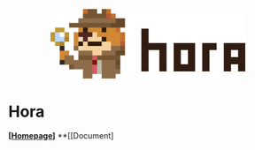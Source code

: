 <div align="center">
  <img src="asset/logo.svg" width="70%"/>
</div>

# Hora

**[[Homepage](http://horasearch.com/)]** **[[Document]